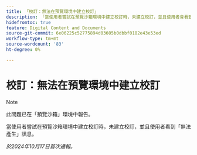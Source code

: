 ```yaml
---
title: 「校訂：無法在預覽環境中建立校訂」
description: 「當使用者嘗試在預覽沙箱環境中建立校訂時，未建立校訂，並且使用者會看到「無法產生訊息」。」
hidefromtoc: true
feature: Digital Content and Documents
source-git-commit: 6e06225c52775894d03605b0dbbf0182e43e53ed
workflow-type: tm+mt
source-wordcount: '83'
ht-degree: 0%

---
```



# 校訂：無法在預覽環境中建立校訂

>[!NOTE]
>
>此問題已在「預覽沙箱」環境中報告。

當使用者嘗試在預覽沙箱環境中建立校訂時，未建立校訂，並且使用者看到「無法產生」訊息。

_於2024年10月17日首次通報。_
